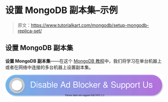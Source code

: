 # 设置 MongoDB 副本集–示例

> 原文：<https://www.tutorialkart.com/mongodb/setup-mongodb-replica-set/>

## 设置 MongoDB 副本集

**设置 MongoDB 副本集**——在这个 [MongoDB 教程](https://www.tutorialkart.com/mongodb/mongodb-tutorial/)中，我们将学习在单台机器上或者在网络中连接的多台机器上设置副本集。

[![](img/925da31b32d6bc3827932f6c8afb11bb.png)](https://www.tutorialkart.com/)